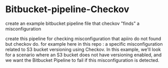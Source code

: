 # Bitbucket-pipeline-Checkov
create an example bitbucket pipeline file that checkov "finds" a misconfiguration


create this pipeline for checking misconfiguration that apiiro do not found but checkov do.
for example here in this repo : a specific misconfiguration related to S3 bucket versioning using Checkov.
In this example, we'll look for a scenario where an S3 bucket does not have versioning enabled, 
and we want the Bitbucket Pipeline to fail if this misconfiguration is detected.
